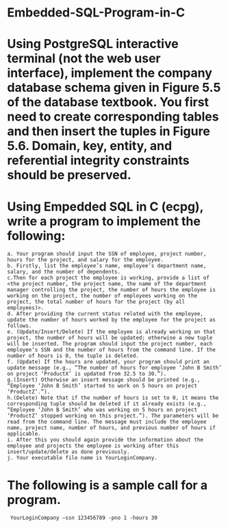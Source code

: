 # Embedded-SQL-Program-in-C
# Using PostgreSQL interactive terminal (not the web user interface), implement the company database schema given in Figure 5.5 of the database textbook. You first need to create corresponding tables and then insert the tuples in Figure 5.6. Domain, key, entity, and referential integrity constraints should be preserved.
 
# Using Empedded SQL in C (ecpg), write a program to implement the following:
    a. Your program should input the SSN of employee, project number, hours for the project, and salary for the employee.
    b. Firstly, list the employee’s name, employee’s department name, salary, and the number of dependents.
    c.Then for each project the employee is working, provide a list of <the project number, the project name, the name of the department manager controlling the project, the number of hours the employee is working on the project, the number of employees working on the project, the total number of hours for the project (by all employees)>.
    d. After providing the current status related with the employee, update the number of hours worked by the employee for the project as follows. 
    e. (Update/Insert/Delete) If the employee is already working on that project, the number of hours will be updated; otherwise a new tuple will be inserted. The program should input the project number, each employee’s SSN and the number of hours from the command line. If the number of hours is 0, the tuple is deleted.
    f. (Update) If the hours are updated, your program should print an update message (e.g., “The number of hours for employee ‘John B Smith’ on project ‘ProductX’ is updated from 32.5 to 30.”).
    g.(Insert) Otherwise an insert message should be printed (e.g., “Employee ‘John B Smith’ started to work on 5 hours on project ‘ProductZ’.”).
    h.(Delete) Note that if the number of hours is set to 0, it means the corresponding tuple should be deleted if it already exists (e.g.,  “Employee ‘John B Smith’ who was working on 5 hours on project ‘ProductZ’ stopped working on this project.”). The parameters will be read from the command line. The message must include the employee name, project name, number of hours, and previous number of hours if applicable.
    i. After this you should again provide the information about the employee and projects the employee is working after this insert/update/delete as done previously.
    j. Your executable file name is YourLoginCompany.
 
# The following is a sample call for a program.
     YourLoginCompany –ssn 123456789 -pno 1 -hours 30
